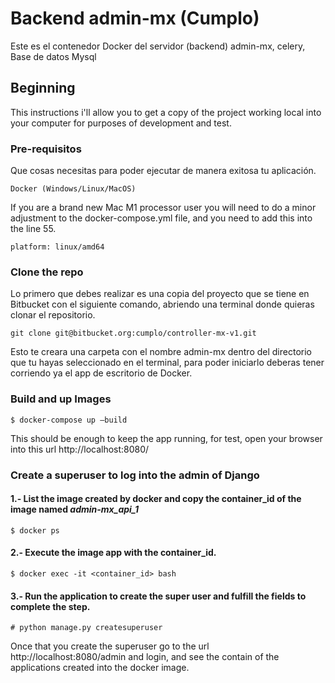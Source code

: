 # Backend admin-mx (Cumplo)

Este es el contenedor Docker del servidor (backend) admin-mx, celery, Base de datos Mysql

## Beginning


This instructions i'll allow you to get a copy of the project working local into your computer for purposes of development and test.


### Pre-requisitos 
Que cosas necesitas para poder ejecutar de manera exitosa tu aplicación.

```
Docker (Windows/Linux/MacOS)
```

If you are a brand new Mac M1 processor user you will need to do a minor adjustment to the docker-compose.yml file, and you need to add this into the line 55.

```
platform: linux/amd64
```

### Clone the repo
Lo  primero que debes realizar es una copia del proyecto que se tiene en Bitbucket con el siguiente comando, abriendo una terminal donde quieras clonar el repositorio.

```
git clone git@bitbucket.org:cumplo/controller-mx-v1.git
```

Esto te creara una carpeta con el nombre admin-mx dentro del directorio que tu hayas seleccionado en el terminal, para poder iniciarlo deberas tener corriendo ya el app de escritorio de Docker.

### Build and up Images

```
$ docker-compose up —build
```

This should be enough to keep the app running, for test, open your browser into this url http://localhost:8080/

### Create a superuser to log into the admin of Django

#### 1.- List the image created by docker and copy the container_id of the image named ***admin-mx_api_1***

```
$ docker ps
```

#### 2.- Execute the image app with the container_id.

```
$ docker exec -it <container_id> bash
```

#### 3.- Run the application to create the super user and fulfill the fields to complete the step.


```
# python manage.py createsuperuser 
```

Once that you create the superuser go to the url http://localhost:8080/admin and login, and see the contain of the applications created into the docker image.


